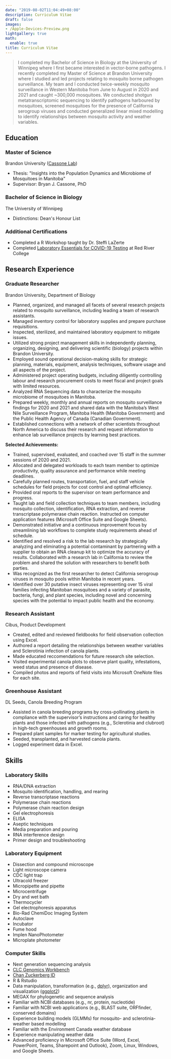 ```yaml
---
date: "2019-08-02T11:04:49+08:00"
description: Curriculum Vitae
draft: false
images:
- /Apple-Devices-Preview.png
lightgallery: true
math:
  enable: true
title: Curriculum Vitae
---
```


> I completed my Bachelor of Science in Biology at the University of Winnipeg where I first became interested in vector-borne pathogens.
> I recently completed my Master of Science at Brandon University where I studied and led projects relating to mosquito borne pathogen 
> surveillance.
> My team and I conducted twice-weekly mosquito surveillance in Western Manitoba from June to August in 2020 and 2021 and caught ~300,000 
> mosquitoes. We conducted shotgun metatranscriptomic sequencing to identify pathogens harboured by mosquitoes, screened mosquitoes for the 
> presence of California serogroup viruses and conducted generalized linear mixed modelling to identify relationships between mosquito activity 
> and weather variables. 


## Education

### Master of Science
Brandon University ([Cassone Lab](https://www.cassonelab.com/))

* Thesis: "Insights into the Population Dynamics and Microbiome of Mosquitoes in Manitoba"
* Supervisor: Bryan J. Cassone, PhD

### Bachelor of Science in Biology
The University of Winnipeg

* Distinctions: Dean's Honour List 

### Additional Certifications

* Completed a R Workshop taught by Dr. Steffi LaZerte
* Completed [Laboratory Essentials for COVID-19 Testing](https://www.rrc.ca/part-time/programs/health-education/covid-testing-lab-skills/) at Red River College

## Research Experience 

### Graduate Researcher 
Brandon University, Department of Biology

*	Planned, organized, and managed all facets of several research projects related to mosquito surveillance, including leading a team of research assistants.
*	Managed inventory control for laboratory supplies and prepare purchase requisitions.
*	Inspected, sterilized, and maintained laboratory equipment to mitigate issues.
*	Utilized strong project management skills in independently planning, organizing, designing, and delivering scientific (biology) projects within Brandon University.
*	Employed sound operational decision-making skills for strategic planning, materials, equipment, analysis techniques, software usage and all aspects of the project. 
*	Administered project operating budgets, including diligently controlling labour and research procurement costs to meet fiscal and project goals with limited resources.
*	Analyzed RNA Sequencing data to characterize the mosquito microbiome of mosquitoes in Manitoba.
*	Prepared weekly, monthly and annual reports on mosquito surveillance findings for 2020 and 2021 and shared data with the Manitoba’s West Nile Surveillance Program, Manitoba Health (Manitoba Government) and the Public Health Agency of Canada (Canadian Government). 
*	Established connections with a network of other scientists throughout North America to discuss their research and request information to enhance lab surveillance projects by learning best practices.

**Selected Achievements:**
*	Trained, supervised, evaluated, and coached over 15 staff in the summer sessions of 2020 and 2021.
*	Allocated and delegated workloads to each team member to optimize productivity, quality assurance and performance while meeting deadlines.
*	Carefully planned routes, transportation, fuel, and staff vehicle schedules for field projects for cost control and optimal efficiency. 
*	Provided oral reports to the supervisor on team performance and progress. 
*	Taught lab and field collection techniques to team members, including mosquito collection, identification, RNA extraction, and reverse transcriptase polymerase chain reaction. Instructed on computer application features (Microsoft Office Suite and Google Sheets).
*	Demonstrated initiative and a continuous improvement focus by streamlining lab workflows to complete study requirements ahead of schedule.
*	Identified and resolved a risk to the lab research by strategically analyzing and eliminating a potential contaminant by partnering with a supplier to obtain an RNA cleanup kit to optimize the accuracy of results. Collaborated with a research lab in California to review the problem and shared the solution with researchers to benefit both parties.
*	Was recognized as the first researcher to detect California serogroup viruses in mosquito pools within Manitoba in recent years.
*	Identified over 30 putative insect viruses representing over 15 viral families infecting Manitoban mosquitoes and a variety of parasite, bacteria, fungi, and plant species, including novel and concerning species with the potential to impact public health and the economy.

### Research Assistant 
Cibus, Product Development 

* Created, edited and reviewed fieldbooks for field observation collection using Excel. 
* Authored a report detailing the relationships between weather variables and Sclerotinia infection of canola plants.
* Made educated reccomendations for future research site selection.
* Visited experimental canola plots to observe plant quality, infestations, weed status and presence of disease.
* Compiled photos and reports of field visits into Microsoft OneNote files for each site. 

### Greenhouse Assistant 
DL Seeds, Canola Breeding Program

*	Assisted in canola breeding programs by cross-pollinating plants in compliance with the supervisor’s instructions and caring for healthy plants and those infected with pathogens (e.g., Sclerotinia and clubroot) in high-tech greenhouses and growth rooms.
*	Prepared plant samples for marker testing for agricultural studies. 
*	Seeded, transplanted, and harvested canola plants.
*	Logged experiment data in Excel.

## Skills 

### Laboratory Skills
*	RNA/DNA extraction 
*	Mosquito identification, handling, and rearing 
*	Reverse transcriptase reactions
*	Polymerase chain reactions 
*	Polymerase chain reaction design
*	Gel electrophoresis
*	ELISA 
*	Aseptic techniques
*	Media preparation and pouring 
*	RNA interference design
*	Primer design and troubleshooting

### Laboratory Equipment 
*	Dissection and compound microscope 
*	Light microscope camera
*	CDC light trap
*	Ultracold freezer 
*	Micropipette and pipette
*	Microcentrifuge
*	Dry and wet bath
*	Thermocycler
*	Gel electrophoresis apparatus
*	Bio-Rad ChemiDoc Imaging System
*	Autoclave 
*	Incubator
*	Fume hood
*	Implen NanoPhotometer
*	Microplate photometer

### Computer Skills
* Next generation sequencing analysis 
* [CLC Genomics Workbench](https://www.qiagen.com/us/products/discovery-and-translational-research/next-generation-sequencing/informatics-and-data/analysis-and-visualization/clc-genomics-workbench/)
* [Chan Zuckerberg ID](https://czid.org/)
* R & Rstudio 
* Data manipulation, transformation (e.g., [dplyr](https://dplyr.tidyverse.org/)), organization and visualization ([ggplot2](https://ggplot2.tidyverse.org/))
* MEGAX for phylogenetic and sequence analysis 
* Familiar with NCBI databases (e.g., nr, protein, nucleotide)
* Familiar with NCBI web applications (e.g., BLAST suite, ORFfinder, conserved domains)
* Experience building models (GLMMs) for mosquito- and sclerotinia-weather based modelling
* Familiar with the Environment Canada weather database
* Experience manipulating weather data 
* Advanced proficiency in Microsoft Office Suite (Word, Excel, PowerPoint, Teams, Sharepoint and Outlook), Zoom, Linux, Windows, and Google Sheets.


